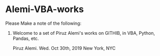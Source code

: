 # Alemi-VBA-works
Please Make a note of the following:

1. Welcome to a set of Piruz Alemi's works on GITHIB, in VBA, Python, Pandas, etc.

   Piruz Alemi.
   Wed. Oct 30th, 2019
   New York, NYC
